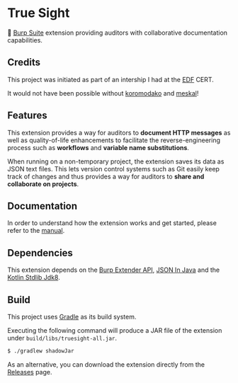 # True Sight

📝 [Burp Suite](https://portswigger.net/burp) extension providing auditors with collaborative documentation capabilities.

## Credits

This project was initiated as part of an intership I had at the [EDF](https://www.edf.fr/en) CERT.

It would not have been possible without [koromodako](https://github.com/koromodako) and [meskal](https://github.com/meskal)!

## Features

This extension provides a way for auditors to **document HTTP messages** as well as quality-of-life enhancements to facilitate the reverse-engineering process such as **workflows** and **variable name substitutions**.

When running on a non-temporary project, the extension saves its data as JSON text files. This lets version control systems such as Git easily keep track of changes and thus provides a way for auditors to **share and collaborate on projects**.

## Documentation

In order to understand how the extension works and get started, please refer to the [manual](https://github.com/BinaryAlien/True-Sight/blob/main/manual/manual.pdf).

## Dependencies

This extension depends on the [Burp Extender API](https://mvnrepository.com/artifact/net.portswigger.burp.extender/burp-extender-api), [JSON In Java](https://mvnrepository.com/artifact/org.json/json) and the [Kotlin Stdlib Jdk8](https://mvnrepository.com/artifact/org.jetbrains.kotlin/kotlin-stdlib-jdk8).

## Build

This project uses [Gradle](https://gradle.org) as its build system.

Executing the following command will produce a JAR file of the extension under `build/libs/truesight-all.jar`.
```sh
$ ./gradlew shadowJar
```

As an alternative, you can download the extension directly from the [Releases](https://github.com/BinaryAlien/True-Sight/releases) page.
